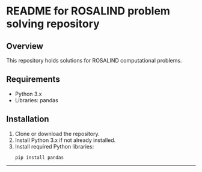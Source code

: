 # README for ROSALIND problem solving repository

## Overview
This repository holds solutions for ROSALIND computational problems. 

## Requirements

- Python 3.x
- Libraries: pandas

## Installation

1. Clone or download the repository.
2. Install Python 3.x if not already installed.
3. Install required Python libraries:
   ```
   pip install pandas
   ```

---
